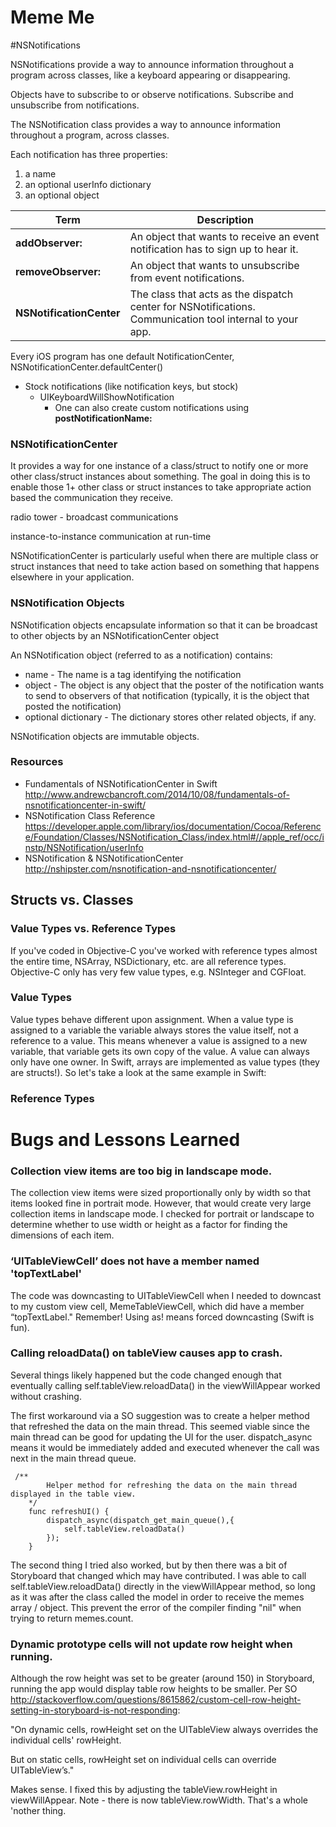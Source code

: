 # Meme Me


#NSNotifications

NSNotifications provide a way to announce information throughout a program across classes, like a keyboard appearing or disappearing.

Objects have to subscribe to or observe notifications.
Subscribe and unsubscribe from notifications.

The NSNotification class provides a way to announce information throughout a program, across classes. 

Each notification has three properties:

1. a name
2. an optional userInfo dictionary
3. an optional object

Term | Description
---- | ----
**addObserver:** | An object that wants to receive an event notification has to sign up to hear it.
**removeObserver:** | An object that wants to unsubscribe from event notifications.
**NSNotificationCenter** | The class that acts as the dispatch center for NSNotifications. Communication tool internal to your app.

Every iOS program has one default NotificationCenter, NSNotificationCenter.defaultCenter()

* Stock notifications (like notification keys, but stock)
	* UIKeyboardWillShowNotification
		* One can also create custom notifications using **postNotificationName:**
		
### NSNotificationCenter

It provides a way for one instance of a class/struct to notify one or more other class/struct instances about something. The goal in doing this is to enable those 1+ other class or struct instances to take appropriate action based the communication they receive.

radio tower - broadcast communications

instance-to-instance communication at run-time

NSNotificationCenter is particularly useful when there are multiple class or struct instances that need to take action based on something that happens elsewhere in your application. 

### NSNotification Objects

NSNotification objects encapsulate information so that it can be broadcast to other objects by an NSNotificationCenter object

An NSNotification object (referred to as a notification) contains:

* name - The name is a tag identifying the notification
* object - The object is any object that the poster of the notification wants to send to observers of that notification (typically, it is the object that posted the notification)
* optional dictionary - The dictionary stores other related objects, if any.

NSNotification objects are immutable objects.

### Resources

* Fundamentals of NSNotificationCenter in Swift  
<http://www.andrewcbancroft.com/2014/10/08/fundamentals-of-nsnotificationcenter-in-swift/>
* NSNotification Class Reference  
<https://developer.apple.com/library/ios/documentation/Cocoa/Reference/Foundation/Classes/NSNotification_Class/index.html#//apple_ref/occ/instp/NSNotification/userInfo>
* NSNotification & NSNotification​Center <http://nshipster.com/nsnotification-and-nsnotificationcenter/>


## Structs vs. Classes

### Value Types vs. Reference Types 

If you've coded in Objective-C you've worked with reference types almost the entire time, NSArray, NSDictionary, etc. are all reference types. Objective-C only has very few value types, e.g. NSInteger and CGFloat.

### Value Types

Value types behave different upon assignment. When a value type is assigned to a variable the variable always stores the value itself, not a reference to a value. This means whenever a value is assigned to a new variable, that variable gets its own copy of the value. A value can always only have one owner. In Swift, arrays are implemented as value types (they are structs!). So let's take a look at the same example in Swift:

### Reference Types


# Bugs and Lessons Learned

### Collection view items are too big in landscape mode.

The collection view items were sized proportionally only by width so that items looked fine in portrait mode. However, that would create very large collection items in landscape mode. I checked for portrait or landscape to determine whether to use width or height as a factor for finding the dimensions of each item.

### ‘UITableViewCell’ does not have a member named 'topTextLabel'

The code was downcasting to UITableViewCell when I needed to downcast to my custom view cell, MemeTableViewCell, which did have a member “topTextLabel." Remember! Using as! means forced downcasting (Swift is fun).

### Calling reloadData() on tableView causes app to crash.

Several things likely happened but the code changed enough that eventually calling self.tableView.reloadData() in the viewWillAppear worked without crashing.

The first workaround via a SO suggestion was to create a helper method that refreshed the data on the main thread. This seemed viable since the main thread can be good for updating the UI for the user. dispatch_async means it would be immediately added and executed whenever the call was next in the main thread queue.

```
 /**
        Helper method for refreshing the data on the main thread displayed in the table view.
    */
    func refreshUI() {
        dispatch_async(dispatch_get_main_queue(),{
            self.tableView.reloadData()
        });
    }
 ```
 
The second thing I tried also worked, but by then there was a bit of Storyboard that changed which may have contributed. I was able to call self.tableView.reloadData() directly in the viewWillAppear method, so long as it was after the class called the model in order to receive the memes array / object. This prevent the error of the compiler finding "nil" when trying to return memes.count.

### Dynamic prototype cells will not update row height when running.

Although the row height was set to be greater (around 150) in Storyboard, running the app would display table row heights to be smaller. Per SO <http://stackoverflow.com/questions/8615862/custom-cell-row-height-setting-in-storyboard-is-not-responding>:

"On dynamic cells, rowHeight set on the UITableView always overrides the individual cells' rowHeight.

But on static cells, rowHeight set on individual cells can override UITableView’s."

Makes sense. I fixed this by adjusting the tableView.rowHeight in viewWillAppear. Note - there is now tableView.rowWidth. That's a whole 'nother thing.

